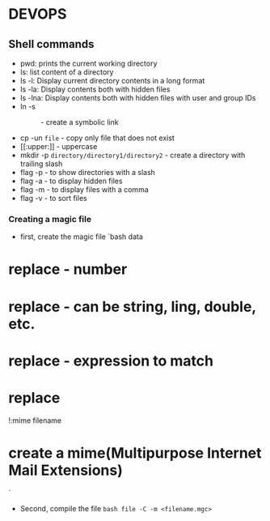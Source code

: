 # DEVOPS
## Shell commands
- pwd: prints the current working directory
- ls: list content of a directory
- ls -l: Display current directory contents in a long format
- ls -la: Display contents both with hidden files
- ls -lna: Display contents both with hidden files with user and group IDs
- ln -s <dir> <link> - create a symbolic link
- cp -un `file` -  copy only file that does not exist
- [[:upper:]] - uppercase
- mkdir -p `directory/directory1/directory2` - create a directory with trailing slash
- flag -p - to show directories with a slash
- flag -a - to display hidden files
- flag -m - to display files with a comma
- flag -v - to sort files

### Creating a magic file
- first, create the magic file
`bash
<offset> <datatype> <regex> <filename> data
# replace <offset> - number
# replace <datatype> - can be string, ling, double, etc.
# replace <regex> - expression to match
# replace <filename>
!:mime filename
# create a mime(Multipurpose Internet Mail Extensions)
`
- Second, compile the file
`bash
file -C -m <filename.mgc>
`

